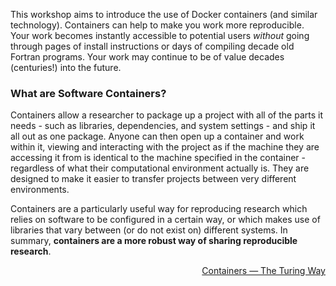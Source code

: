 This workshop aims to introduce the use of Docker containers (and similar technology). Containers
can help to make you work more reproducible. Your work becomes instantly accessible to potential
users *without* going through pages of install instructions or days of compiling decade old Fortran
programs. Your work may continue to be of value decades (centuries!) into the future.

### What are Software Containers? 
Containers allow a researcher to package up a project with all of the parts it needs - such as libraries, dependencies, and system settings - and ship it all out as one package. Anyone can then open up a container and work within it, viewing and interacting with the project as if the machine they are accessing it from is identical to the machine specified in the container - regardless of what their computational environment actually is. They are designed to make it easier to transfer projects between very different environments. 

Containers are a particularly useful way for reproducing research which relies on software to be configured in a certain way, or which makes use of libraries that vary between (or do not exist on) different systems. In summary, **containers are a more robust way of sharing reproducible research**. 

<div style="text-align: right">
<a href="(https://the-turing-way.netlify.app/reproducible-research/renv/renv-containers.html"> Containers — The Turing Way </a>
</div>
